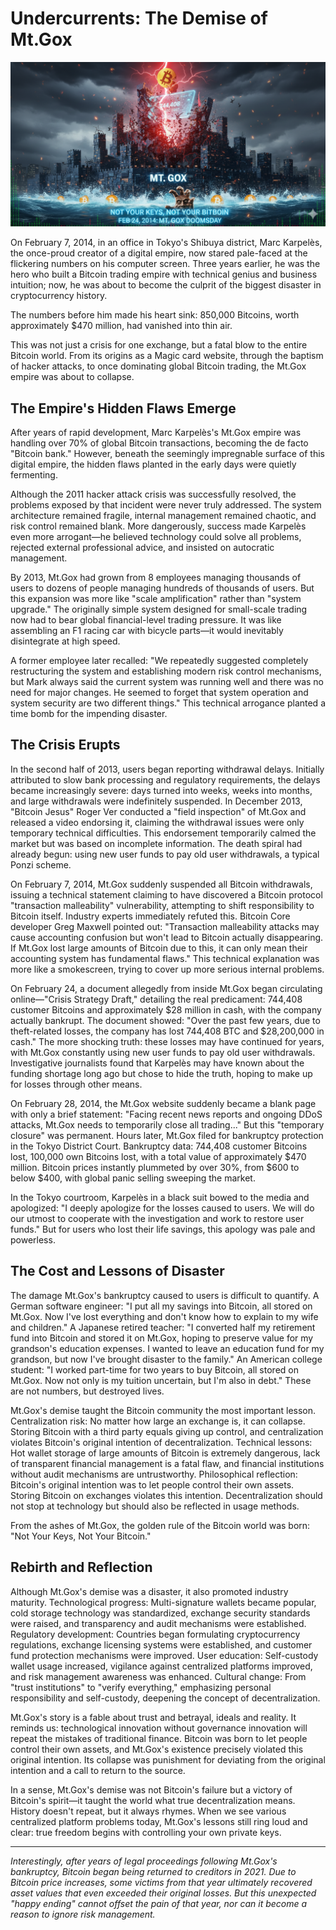 # Undercurrents: The Demise of Mt.Gox

<picture>
  <source srcset="../img_webp/19.webp" type="image/webp">
  <img src="../img/19.png" alt="Undercurrents: The Demise of Mt.Gox" loading="lazy" width="800">
</picture>

On February 7, 2014, in an office in Tokyo's Shibuya district, Marc Karpelès, the once-proud creator of a digital empire, now stared pale-faced at the flickering numbers on his computer screen. Three years earlier, he was the hero who built a Bitcoin trading empire with technical genius and business intuition; now, he was about to become the culprit of the biggest disaster in cryptocurrency history.

The numbers before him made his heart sink: 850,000 Bitcoins, worth approximately $470 million, had vanished into thin air.

This was not just a crisis for one exchange, but a fatal blow to the entire Bitcoin world. From its origins as a Magic card website, through the baptism of hacker attacks, to once dominating global Bitcoin trading, the Mt.Gox empire was about to collapse.

## The Empire's Hidden Flaws Emerge

After years of rapid development, Marc Karpelès's Mt.Gox empire was handling over 70% of global Bitcoin transactions, becoming the de facto "Bitcoin bank." However, beneath the seemingly impregnable surface of this digital empire, the hidden flaws planted in the early days were quietly fermenting.

Although the 2011 hacker attack crisis was successfully resolved, the problems exposed by that incident were never truly addressed. The system architecture remained fragile, internal management remained chaotic, and risk control remained blank. More dangerously, success made Karpelès even more arrogant—he believed technology could solve all problems, rejected external professional advice, and insisted on autocratic management.

By 2013, Mt.Gox had grown from 8 employees managing thousands of users to dozens of people managing hundreds of thousands of users. But this expansion was more like "scale amplification" rather than "system upgrade." The originally simple system designed for small-scale trading now had to bear global financial-level trading pressure. It was like assembling an F1 racing car with bicycle parts—it would inevitably disintegrate at high speed.

A former employee later recalled: "We repeatedly suggested completely restructuring the system and establishing modern risk control mechanisms, but Mark always said the current system was running well and there was no need for major changes. He seemed to forget that system operation and system security are two different things." This technical arrogance planted a time bomb for the impending disaster.

## The Crisis Erupts

In the second half of 2013, users began reporting withdrawal delays. Initially attributed to slow bank processing and regulatory requirements, the delays became increasingly severe: days turned into weeks, weeks into months, and large withdrawals were indefinitely suspended. In December 2013, "Bitcoin Jesus" Roger Ver conducted a "field inspection" of Mt.Gox and released a video endorsing it, claiming the withdrawal issues were only temporary technical difficulties. This endorsement temporarily calmed the market but was based on incomplete information. The death spiral had already begun: using new user funds to pay old user withdrawals, a typical Ponzi scheme.

On February 7, 2014, Mt.Gox suddenly suspended all Bitcoin withdrawals, issuing a technical statement claiming to have discovered a Bitcoin protocol "transaction malleability" vulnerability, attempting to shift responsibility to Bitcoin itself. Industry experts immediately refuted this. Bitcoin Core developer Greg Maxwell pointed out: "Transaction malleability attacks may cause accounting confusion but won't lead to Bitcoin actually disappearing. If Mt.Gox lost large amounts of Bitcoin due to this, it can only mean their accounting system has fundamental flaws." This technical explanation was more like a smokescreen, trying to cover up more serious internal problems.

On February 24, a document allegedly from inside Mt.Gox began circulating online—"Crisis Strategy Draft," detailing the real predicament: 744,408 customer Bitcoins and approximately $28 million in cash, with the company actually bankrupt. The document showed: "Over the past few years, due to theft-related losses, the company has lost 744,408 BTC and $28,200,000 in cash." The more shocking truth: these losses may have continued for years, with Mt.Gox constantly using new user funds to pay old user withdrawals. Investigative journalists found that Karpelès may have known about the funding shortage long ago but chose to hide the truth, hoping to make up for losses through other means.

On February 28, 2014, the Mt.Gox website suddenly became a blank page with only a brief statement: "Facing recent news reports and ongoing DDoS attacks, Mt.Gox needs to temporarily close all trading..." But this "temporary closure" was permanent. Hours later, Mt.Gox filed for bankruptcy protection in the Tokyo District Court. Bankruptcy data: 744,408 customer Bitcoins lost, 100,000 own Bitcoins lost, with a total value of approximately $470 million. Bitcoin prices instantly plummeted by over 30%, from $600 to below $400, with global panic selling sweeping the market.

In the Tokyo courtroom, Karpelès in a black suit bowed to the media and apologized: "I deeply apologize for the losses caused to users. We will do our utmost to cooperate with the investigation and work to restore user funds." But for users who lost their life savings, this apology was pale and powerless.

## The Cost and Lessons of Disaster

The damage Mt.Gox's bankruptcy caused to users is difficult to quantify. A German software engineer: "I put all my savings into Bitcoin, all stored on Mt.Gox. Now I've lost everything and don't know how to explain to my wife and children." A Japanese retired teacher: "I converted half my retirement fund into Bitcoin and stored it on Mt.Gox, hoping to preserve value for my grandson's education expenses. I wanted to leave an education fund for my grandson, but now I've brought disaster to the family." An American college student: "I worked part-time for two years to buy Bitcoin, all stored on Mt.Gox. Now not only is my tuition uncertain, but I'm also in debt." These are not numbers, but destroyed lives.

Mt.Gox's demise taught the Bitcoin community the most important lesson. Centralization risk: No matter how large an exchange is, it can collapse. Storing Bitcoin with a third party equals giving up control, and centralization violates Bitcoin's original intention of decentralization. Technical lessons: Hot wallet storage of large amounts of Bitcoin is extremely dangerous, lack of transparent financial management is a fatal flaw, and financial institutions without audit mechanisms are untrustworthy. Philosophical reflection: Bitcoin's original intention was to let people control their own assets. Storing Bitcoin on exchanges violates this intention. Decentralization should not stop at technology but should also be reflected in usage methods.

From the ashes of Mt.Gox, the golden rule of the Bitcoin world was born: "Not Your Keys, Not Your Bitcoin."

## Rebirth and Reflection

Although Mt.Gox's demise was a disaster, it also promoted industry maturity. Technological progress: Multi-signature wallets became popular, cold storage technology was standardized, exchange security standards were raised, and transparency and audit mechanisms were established. Regulatory development: Countries began formulating cryptocurrency regulations, exchange licensing systems were established, and customer fund protection mechanisms were improved. User education: Self-custody wallet usage increased, vigilance against centralized platforms improved, and risk management awareness was enhanced. Cultural change: From "trust institutions" to "verify everything," emphasizing personal responsibility and self-custody, deepening the concept of decentralization.

Mt.Gox's story is a fable about trust and betrayal, ideals and reality. It reminds us: technological innovation without governance innovation will repeat the mistakes of traditional finance. Bitcoin was born to let people control their own assets, and Mt.Gox's existence precisely violated this original intention. Its collapse was punishment for deviating from the original intention and a call to return to the source.

In a sense, Mt.Gox's demise was not Bitcoin's failure but a victory of Bitcoin's spirit—it taught the world what true decentralization means. History doesn't repeat, but it always rhymes. When we see various centralized platform problems today, Mt.Gox's lessons still ring loud and clear: true freedom begins with controlling your own private keys.

---

*Interestingly, after years of legal proceedings following Mt.Gox's bankruptcy, Bitcoin began being returned to creditors in 2021. Due to Bitcoin price increases, some victims from that year ultimately recovered asset values that even exceeded their original losses. But this unexpected "happy ending" cannot offset the pain of that year, nor can it become a reason to ignore risk management.*
